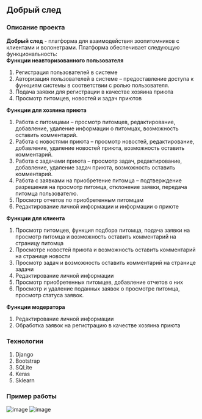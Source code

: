 ## Добрый след
### Описание проекта
**Добрый след** - платформа для взаимодействия зоопитомников с клиентами и волонетрами. 
Платформа обеспечивает следующую функциональность:<br />
**Функции неавторизованного пользователя**
  1) 	Регистрация пользователей в системе
  2)	Авторизация пользователей в системе – предоставление доступа к функциям системы в соответствии с ролью пользователя.
  3)	Подача заявки для регистрации в качестве хозяина приюта
  4)	Просмотр питомцев, новостей и задач приютов <br />
  
**Функции для хозяина приюта**
  1)	Работа с питомцами – просмотр питомцев, редактирование, добавление, удаление информации о питомцах, возможность оставить комментарий.
  2)	Работа с новостями приюта – просмотр новостей, редактирование, добавление, удаление новостей приюта, возможность оставить комментарий.
  3)	Работа с задачами приюта – просмотр задач, редактирование, добавление, удаление задач приюта, возможность оставить комментарий.
  4)	Работа с заявками на приобретение питомца – подтверждение разрешения на просмотр питомца, отклонение заявки, передача питомца пользователю.
  5)	Просмотр отчетов по приобретенным питомцам
  6)	Редактирование личной информации и информации о приюте <br />
  
**Функции для клиента**
  1)	Просмотр питомцев, функция подбора питомца, подача заявки на просмотр питомца и возможность оставить комментарий на страницу питомца
  2)	Просмотре новостей приюта и возможность оставить комментарий на странице новости
  3)	Просмотр задач и возможность оставить комментарий на странице задачи
  4)	Редактирование личной информации
  5)	Просмотр приобретенных питомцев, добавление отчетов о них
  6)	Просмотр и удаление поданных заявок о просмотре питомца, просмотр статуса заявок. <br />
  
**Функции модератора**
  1)	Редактирование личной информации
  2)	Обработка заявок на регистрацию в качестве хозяина приюта <br />
### Технологии
1) Django
2) Bootstrap
3) SQLite
4) Keras 
5) Sklearn <br />
### Пример работы

![image](https://user-images.githubusercontent.com/43274332/129714531-1de10781-e441-4d99-b2b4-de2146dcc0f1.png)
![image](https://user-images.githubusercontent.com/43274332/129714496-45e778ed-b795-45ff-9aab-0a41221575f0.png)


